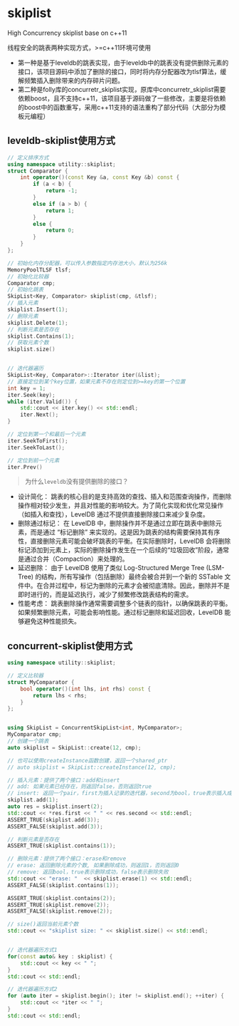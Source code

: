 # skiplist
High Concurrency skiplist base on c++11

线程安全的跳表两种实现方式，>=c++11环境可使用

- 第一种是基于leveldb的跳表实现，由于leveldb中的跳表没有提供删除元素的接口，该项目源码中添加了删除的接口，同时将内存分配器改为tlsf算法，缓解频繁插入删除带来的内存碎片问题。
- 第二种是folly库的concurretr_skiplist实现，原库中concurretr_skiplist需要依赖boost，且不支持c++11，该项目基于源码做了一些修改，主要是将依赖的boost中的函数重写，采用c++11支持的语法重构了部分代码（大部分为模板元编程）


## leveldb-skiplist使用方式

```c++
// 定义排序方式
using namespace utility::skiplist;
struct Comparator {
    int operator()(const Key &a, const Key &b) const {
        if (a < b) {
            return -1;
        }
        else if (a > b) {
            return 1;
        }
        else {
            return 0;
        }
    }
};

// 初始化内存分配器，可以传入参数指定内存池大小，默认为256k
MemoryPoolTLSF tlsf;
// 初始化比较器
Comparator cmp;
// 初始化跳表
SkipList<Key, Comparator> skiplist(cmp, &tlsf);
// 插入元素
skiplist.Insert(1);
// 删除元素
skiplist.Delete(1);
// 判断元素是否存在
skiplist.Contains(1);
// 获取元素个数
skiplist.size()


// 迭代器遍历
SkipList<Key, Comparator>::Iterator iter(&list);
// 直接定位到某个key位置，如果元素不存在则定位到>=key的第一个位置
int key = 1;
iter.Seek(key);
while (iter.Valid()) {
    std::cout << iter.key() << std::endl;
    iter.Next();
}

// 定位到第一个和最后一个元素
iter.SeekToFirst();
iter.SeekToLast();

// 定位到前一个元素
iter.Prev()

```
> 为什么`leveldb`没有提供删除的接口？
- 设计简化： 跳表的核心目的是支持高效的查找、插入和范围查询操作，而删除操作相对较少发生，并且对性能的影响较大。为了简化实现和优化常见操作（如插入和查找），LevelDB 通过不提供直接删除接口来减少复杂度。
- 删除通过标记： 在 LevelDB 中，删除操作并不是通过立即在跳表中删除元素，而是通过 “标记删除” 来实现的。这是因为跳表的结构需要保持其有序性，直接删除元素可能会破坏跳表的平衡。在实际删除时，LevelDB 会将删除标记添加到元素上，实际的删除操作发生在一个后续的“垃圾回收”阶段，通常是通过合并（Compaction）来处理的。
- 延迟删除： 由于 LevelDB 使用了类似 Log-Structured Merge Tree (LSM-Tree) 的结构，所有写操作（包括删除）最终会被合并到一个新的 SSTable 文件中。在合并过程中，标记为删除的元素才会被彻底清除。因此，删除并不是即时进行的，而是延迟执行，减少了频繁修改跳表结构的需求。
- 性能考虑： 跳表删除操作通常需要调整多个链表的指针，以确保跳表的平衡。如果频繁删除元素，可能会影响性能。通过标记删除和延迟回收，LevelDB 能够避免这种性能损失。

## concurrent-skiplist使用方式

```c++
using namespace utility::skiplist;

// 定义比较器
struct MyComparator {
    bool operator()(int lhs, int rhs) const {
        return lhs < rhs;
    }
};


using SkipList = ConcurrentSkipList<int, MyComparator>;
MyComparator cmp;
// 创建一个跳表
auto skiplist = SkipList::create(12, cmp);

// 也可以使用createInstance函数创建，返回一个shared_ptr
// auto skiplist = SkipList::createInstance(12, cmp);

// 插入元素：提供了两个接口：add和insert
// add: 如果元素已经存在，则返回false，否则返回true
// insert: 返回一个pair，first为插入记录的迭代器，second为bool，true表示插入成功，false表示插入失败
skiplist.add(1);
auto res = skiplist.insert(2);
std::cout << *res.first << " " << res.second << std::endl;
ASSERT_TRUE(skiplist.add(3));
ASSERT_FALSE(skiplist.add(3));

// 判断元素是否存在
ASSERT_TRUE(skiplist.contains(1));

// 删除元素：提供了两个接口：erase和remove
// erase: 返回删除元素的个数, 如果删除成功，则返回1，否则返回0
// remove: 返回bool，true表示删除成功，false表示删除失败
std::cout << "erase: "  << skiplist.erase(1) << std::endl;
ASSERT_FALSE(skiplist.contains(1));

ASSERT_TRUE(skiplist.contains(2));
ASSERT_TRUE(skiplist.remove(2));
ASSERT_FALSE(skiplist.remove(2));

// size()返回当前元素个数
std::cout << "skiplist size: " << skiplist.size() << std::endl;


// 迭代器遍历方式1
for(const auto& key : skiplist) {
    std::cout << key << " ";
}
std::cout << std::endl;

// 迭代器遍历方式2
for (auto iter = skiplist.begin(); iter != skiplist.end(); ++iter) {
    std::cout << *iter << " ";
}
std::cout << std::endl;

```